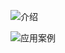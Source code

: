  ![介绍](https://youpaiyun.zongqilive.cn/image/20200909085850.png)

 ![应用案例](https://youpaiyun.zongqilive.cn/image/20200909085911.png)